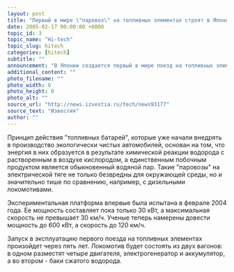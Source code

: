 ```yaml
---
layout: post
title: "Первый в мире \"паровоз\" на топливных элементах строят в Японии"
date: 2005-02-17 00:00:00 +0000
topic_id: 3
topic_name: "Hi-tech"
topic_slug: hitech
categories: [hitech]
subtitle: ""
announcement: "В Японии создается первый в мире поезд на топливных элементах, который будет лишен шума и вредного выхлопа. Как заявили в Исследовательском институте железнодорожной техники, в прошлом году прошли успешные испытания прототипа платформы для этих поездов."
additional_content: ""
photo_filename: ""
photo_width: 0
photo_height: 0
photo_alt: ""
source_url: "http://news.izvestia.ru/tech/news93177"
source_text: "Известия"
author: ""
---
```

Принцип действия "топливных батарей", которые уже начали внедрять в производство экологически чистых автомобилей, основан на том, что энергия в них образуется в результате химической реакции водорода с растворенным в воздухе кислородом, а единственным побочным продуктом является обыкновенный водяной пар. Такие "паровозы" на электрической тяге не только безвредны для окружающей среды, но и значительно тише по сравнению, например, с дизельными локомотивами.

Экспериментальная платформа впервые была испытана в феврале 2004 года. Ее мощность составляет пока только 30 кВт, а максимальная скорость не превышает 30 км/ч. Ученые теперь намерены довести мощность до 600 кВт, а скорость до 120 км/ч.

Запуск в эксплуатацию первого поезда на топливных элементах произойдет через пять лет. Локомотив будет состоять из двух вагонов: в одном разместят четыре двигателя, электрогенератор и аккумулятор, а во втором - баки сжатого водорода.

